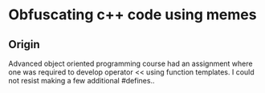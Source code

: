 # Obfuscating c++ code using memes

## Origin
Advanced object oriented programming course had an assignment where one was required to develop operator << using function templates. I could not resist making a few additional #defines..
